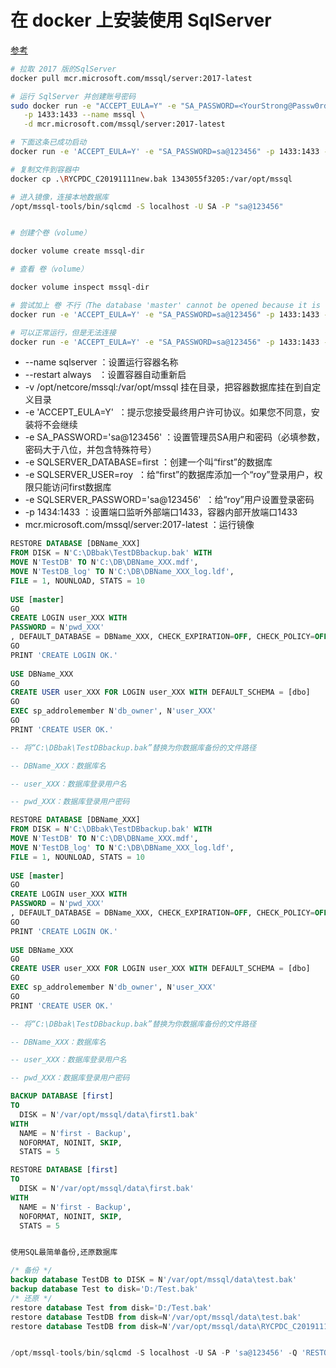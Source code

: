 # 							 在 docker 上安装使用 SqlServer

[参考](https://docs.microsoft.com/zh-cn/sql/linux/quickstart-install-connect-docker?view=sql-server-2017&pivots=cs1-bash)

```bash
# 拉取 2017 版的SqlServer
docker pull mcr.microsoft.com/mssql/server:2017-latest
```

```bash
# 运行 SqlServer 并创建账号密码
sudo docker run -e "ACCEPT_EULA=Y" -e "SA_PASSWORD=<YourStrong@Passw0rd>" \
   -p 1433:1433 --name mssql \
   -d mcr.microsoft.com/mssql/server:2017-latest

# 下面这条已成功启动
docker run -e 'ACCEPT_EULA=Y' -e "SA_PASSWORD=sa@123456" -p 1433:1433 --name mssql --restart always -d mcr.microsoft.com/mssql/server:2017-latest

# 复制文件到容器中
docker cp .\RYCPDC_C20191111new.bak 1343055f3205:/var/opt/mssql

# 进入镜像，连接本地数据库
/opt/mssql-tools/bin/sqlcmd -S localhost -U SA -P "sa@123456"


# 创建个卷（volume）

docker volume create mssql-dir

# 查看 卷（volume）

docker volume inspect mssql-dir

# 尝试加上 卷 不行（The database 'master' cannot be opened because it is version 904. This server supports version 869 and earlier. A downgrade path is not supported）猜测可能是我电脑ubuntu的问题
docker run -e 'ACCEPT_EULA=Y' -e "SA_PASSWORD=sa@123456" -p 1433:1433 --name mssql --restart always -v mssql-dir:/var/opt/mssql -d mcr.microsoft.com/mssql/server:2017-latest

# 可以正常运行，但是无法连接
docker run -e 'ACCEPT_EULA=Y' -e "SA_PASSWORD=sa@123456" -p 1433:1433 --name mssql --restart always -v c:\Workspace\dbs\mssql:/var/opt/mssql -v c:\Workspace\dbs\mssql\backup:/backup -d mcr.microsoft.com/mssql/server:2017-latest
```
 
* --name sqlserver ：设置运行容器名称
* --restart always   ：设置容器自动重新启
* -v /opt/netcore/mssql:/var/opt/mssql  挂在目录，把容器数据库挂在到自定义目录
* -e 'ACCEPT_EULA=Y'  ：提示您接受最终用户许可协议。如果您不同意，安装将不会继续
* -e SA_PASSWORD='sa@123456' ：设置管理员SA用户和密码（必填参数，密码大于八位，并包含特殊符号）
* -e SQLSERVER_DATABASE=first ：创建一个叫“first”的数据库
* -e SQLSERVER_USER=roy  ：给“first”的数据库添加一个“roy”登录用户，权限只能访问first数据库
* -e SQLSERVER_PASSWORD='sa@123456'  ：给“roy”用户设置登录密码
* -p 1434:1433 ：设置端口监听外部端口1433，容器内部开放端口1433
* mcr.microsoft.com/mssql/server:2017-latest ：运行镜像



```SQL
RESTORE DATABASE [DBName_XXX] 
FROM DISK = N'C:\DBbak\TestDBbackup.bak' WITH
MOVE N'TestDB' TO N'C:\DB\DBName_XXX.mdf', 
MOVE N'TestDB_log' TO N'C:\DB\DBName_XXX_log.ldf',
FILE = 1, NOUNLOAD, STATS = 10
 
USE [master]
GO
CREATE LOGIN user_XXX WITH
PASSWORD = N'pwd_XXX'
, DEFAULT_DATABASE = DBName_XXX, CHECK_EXPIRATION=OFF, CHECK_POLICY=OFF
GO
PRINT 'CREATE LOGIN OK.'
 
USE DBName_XXX
GO
CREATE USER user_XXX FOR LOGIN user_XXX WITH DEFAULT_SCHEMA = [dbo] 
GO
EXEC sp_addrolemember N'db_owner', N'user_XXX'
GO
PRINT 'CREATE USER OK.'

-- 将“C:\DBbak\TestDBbackup.bak”替换为你数据库备份的文件路径

-- DBName_XXX：数据库名

-- user_XXX：数据库登录用户名

-- pwd_XXX：数据库登录用户密码
```



```SQL
RESTORE DATABASE [DBName_XXX] 
FROM DISK = N'C:\DBbak\TestDBbackup.bak' WITH
MOVE N'TestDB' TO N'C:\DB\DBName_XXX.mdf', 
MOVE N'TestDB_log' TO N'C:\DB\DBName_XXX_log.ldf',
FILE = 1, NOUNLOAD, STATS = 10
 
USE [master]
GO
CREATE LOGIN user_XXX WITH
PASSWORD = N'pwd_XXX'
, DEFAULT_DATABASE = DBName_XXX, CHECK_EXPIRATION=OFF, CHECK_POLICY=OFF
GO
PRINT 'CREATE LOGIN OK.'
 
USE DBName_XXX
GO
CREATE USER user_XXX FOR LOGIN user_XXX WITH DEFAULT_SCHEMA = [dbo] 
GO
EXEC sp_addrolemember N'db_owner', N'user_XXX'
GO
PRINT 'CREATE USER OK.'

-- 将“C:\DBbak\TestDBbackup.bak”替换为你数据库备份的文件路径

-- DBName_XXX：数据库名

-- user_XXX：数据库登录用户名

-- pwd_XXX：数据库登录用户密码

BACKUP DATABASE [first]
TO
  DISK = N'/var/opt/mssql/data\first1.bak'
WITH
  NAME = N'first - Backup',
  NOFORMAT, NOINIT, SKIP,
  STATS = 5

RESTORE DATABASE [first]
TO
  DISK = N'/var/opt/mssql/data\first.bak'
WITH
  NAME = N'first - Backup',
  NOFORMAT, NOINIT, SKIP,
  STATS = 5


使用SQL最简单备份,还原数据库

/* 备份 */
backup database TestDB to DISK = N'/var/opt/mssql/data\test.bak'
backup database Test to disk='D:/Test.bak'
/* 还原 */
restore database Test from disk='D:/Test.bak'
restore database TestDB from disk=N'/var/opt/mssql/data\test.bak'
restore database TestDB from disk=N'/var/opt/mssql/data\RYCPDC_C20191111new.bak'


/opt/mssql-tools/bin/sqlcmd -S localhost -U SA -P 'sa@123456' -Q 'RESTORE DATABASE TestDB FROM DISK = "/var/opt/mssql/test.bak" WITH MOVE "TestDB" TO "/var/opt/mssql/data/TestDB.mdf" , MOVE "TestDB_log" TO "/var/opt/mssql/data/TestDB.ldf"'
```



